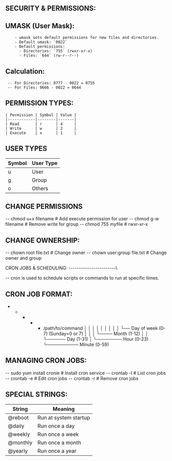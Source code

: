  SECURITY & PERMISSIONS:
 -----------------------


UMASK (User Mask):
-----------------

        - umask sets default permissions for new files and directories.
        - Default umask: `0022`
        - Default permissions:  
          - Directories: `755` (rwxr-xr-x)  
          - Files: `644` (rw-r--r--)  

Calculation:
------------

     -- For Directories: 0777 - 0022 = 0755
     -- For Files: 0666 - 0022 = 0644



 PERMISSION TYPES:
 -----------------

    | Permission | Symbol | Value |
    |------------|--------|-------|
    | Read       | r      | 4     |
    | Write      | w      | 2     |
    | Execute    | x      | 1     |



## USER TYPES

| Symbol | User Type |
|--------|-----------|
| u      | User      |
| g      | Group     |
| o      | Others    |



## CHANGE PERMISSIONS


-- chmod u+x filename   # Add execute permission for user
-- chmod g-w filename   # Remove write for group
-- chmod 755 myfile     # rwxr-xr-x

CHANGE OWNERSHIP:
-----------------

-- chown root file.txt          # Change owner
-- chown user:group file.txt    # Change owner and group

CRON JOBS & SCHEDULING:
-----------------------\

-- cron is used to schedule scripts or commands to run at specific times.

CRON JOB FORMAT:
----------------
* * * * * /path/to/command
│ │ │ │ │
│ │ │ │ └── Day of week (0-7) (Sunday=0 or 7)
│ │ │ └──── Month (1-12)
│ │ └────── Day (1-31)
│ └──────── Hour (0-23)
└────────── Minute (0-59)

MANAGING CRON JOBS:
-------------------
-- sudo yum install cronie       # Install cron service
-- crontab -l                    # List cron jobs
-- crontab -e                    # Edit cron jobs
-- crontab -r                    # Remove cron jobs

SPECIAL STRINGS:
-----------------

| String   | Meaning               |
| -------- | --------------------- |
| @reboot  | Run at system startup |
| @daily   | Run once a day        |
| @weekly  | Run once a week       |
| @monthly | Run once a month      |
| @yearly  | Run once a year       |





